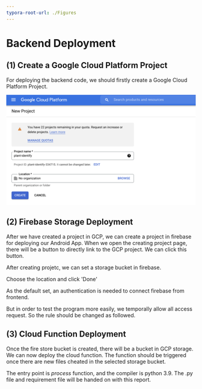 ```yaml
---
typora-root-url: ./Figures
---
```


# Backend Deployment



## (1) Create a Google Cloud Platform Project

For deploying the backend code, we should firstly create a Google Cloud Platform Project.

![creat_project](https://github.com/zzbright1998/High-Performance-Computing/blob/main/Figures/creat_project.png?raw=true)



## (2) Firebase Storage Deployment

After we have created a project in GCP, we can create a project in firebase for deploying our Android App. When we open the creating project page, there will be a button to directly link to the GCP project. We can click this button.



After creating projetc, we can set a storage bucket in firebase.



Choose the location and click 'Done'



As the default set, an authentication is needed to connect firebase from frontend. 



But in order to test the program more easily, we temporally allow all access request. So the rule should be changed as followed.



## (3) Cloud Function Deployment

Once the fire store bucket is created, there will be a bucket in GCP storage. We can now deploy the cloud function. The function should be triggered once there are new files cheated in the selected storage bucket.



The entry point is $process$ function, and the compiler is python 3.9. The .py file and requirement file will be handed on with this report.
